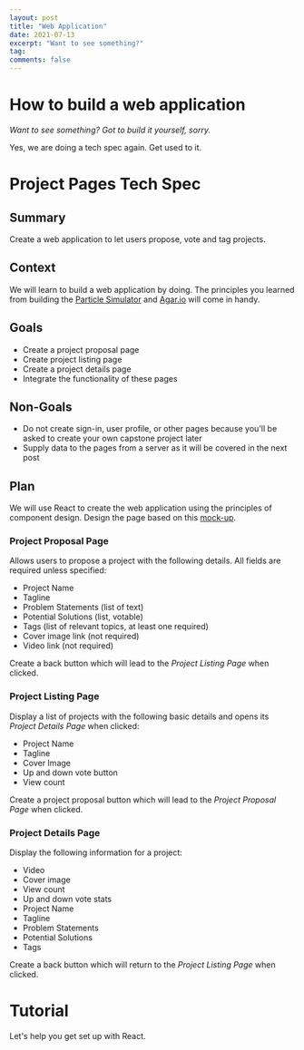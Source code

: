 ```yaml
---
layout: post
title: "Web Application"
date: 2021-07-13
excerpt: "Want to see something?"
tag:
comments: false
---
```


# How to build a web application

_Want to see something? Got to build it yourself, sorry._

Yes, we are doing a tech spec again. Get used to it.

# Project Pages Tech Spec

## Summary

Create a web application to let users propose, vote and tag projects.

## Context

We will learn to build a web application by doing. The principles you learned from building the [Particle Simulator](/particle-simulator) and [Agar.io](/agar-io) will come in handy.

## Goals

- Create a project proposal page
- Create project listing page
- Create a project details page
- Integrate the functionality of these pages

## Non-Goals

- Do not create sign-in, user profile, or other pages because you'll be asked to create your own capstone project later
- Supply data to the pages from a server as it will be covered in the next post

## Plan

We will use React to create the web application using the principles of component design. Design the page based on this [mock-up](https://www.figma.com/file/elCdGNnjq9l8ESs43WmNSM/lifepath.ai?node-id=0%3A1).

### Project Proposal Page

Allows users to propose a project with the following details. All fields are required unless specified:

- Project Name
- Tagline
- Problem Statements (list of text)
- Potential Solutions (list, votable)
- Tags (list of relevant topics, at least one required)
- Cover image link (not required)
- Video link (not required)

Create a back button which will lead to the _Project Listing Page_ when clicked.

### Project Listing Page

Display a list of projects with the following basic details and opens its _Project Details Page_ when clicked:

- Project Name
- Tagline
- Cover Image
- Up and down vote button
- View count

Create a project proposal button which will lead to the _Project Proposal Page_ when clicked.

### Project Details Page

Display the following information for a project:

- Video
- Cover image
- View count
- Up and down vote stats
- Project Name
- Tagline
- Problem Statements
- Potential Solutions
- Tags

Create a back button which will return to the _Project Listing Page_ when clicked.

# Tutorial

Let's help you get set up with React.

